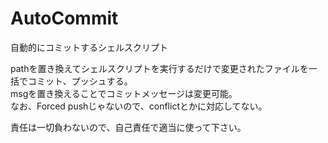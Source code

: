 AutoCommit
==========
自動的にコミットするシェルスクリプト 

pathを置き換えてシェルスクリプトを実行するだけで変更されたファイルを一括でコミット、プッシュする。  
msgを置き換えることでコミットメッセージは変更可能。  
なお、Forced pushじゃないので、conflictとかに対応してない。  

責任は一切負わないので、自己責任で適当に使って下さい。
